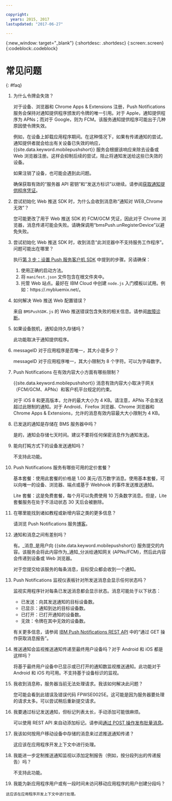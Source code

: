 ```yaml
---

copyright:
  years: 2015, 2017
lastupdated: "2017-06-27"

---
```

{:new_window: target="_blank"}
{:shortdesc: .shortdesc}
{:screen:.screen}
{:codeblock:.codeblock}


# 常见问题 
{: #faq}


1. 为什么令牌会失效？
	
	对于设备、浏览器和 Chrome Apps & Extensions 注册，Push Notifications 服务会保持对通知提供程序颁发的令牌的唯一引用。对于 Apple，通知提供程序为 APNs；而对于 Google，则为 FCM。该服务通知提供程序可能出于几种原因使令牌失效。 

	例如，在设备上卸载应用程序期间。在这种情况下，如果有传递通知的尝试，通知提供者就会给出有关设备已失效的响应，{{site.data.keyword.mobilepushshort}} 服务会根据该响应来除去设备或 Web 浏览器注册。这样会抑制后续的尝试，阻止将通知发送给这些已失效的设备。 

	如果注销了设备，也可能会遇到此问题。

	确保获取有效的“服务器 API 密钥”和“发送方标识”以继续。请参阅[获取通知提供程序凭证](push_step_1.html)。


2. 尝试初始化 Web 推送 SDK 时，为什么会收到消息称“通知对 WEB_Chrome 无效”？

	您可能更改了用于 Web 推送 SDK 的 FCM/GCM 凭证，因此对于 Chrome 浏览器，消息传递可能会失败。请确保调用“bmsPush.unRegisterDevice”以避免失败。

3. 尝试初始化 Web 推送 SDK 时，收到消息“此浏览器中不支持服务工作程序”。问题可能出在哪里？ 

	执行[第 3 步：设置 Push 服务客户机 SDK](push_step_3.html) 中提到的步骤。另请确保：
 
	1. 使用正确的启动方法。 
	1. 将 `manifest.json` 文件包含在根文件夹中。
	1. 托管 Web 站点。最好在 IBM Cloud 中创建 `node.js` 入门模板以试用。例如：https://<mysamplewebsite>.mybluemix.net/。	

4. 如何解决 Web 推送 Web 配置错误？

	来自 `BMSPushSDK.js` 的 Web 推送错误包含失败的相关信息。请参阅[故障诊断](push_troubleshooting.html)。	

5. 如果设备脱机，通知会持久存储吗？

	此功能取决于通知提供程序。	

6. messageID 对于应用程序是否唯一，其大小是多少？

	messageID 对于应用程序唯一，其大小限制为 8 个字符。可以为字母数字。

7. Push Notifications 在有效内容大小方面有哪些限制？

	{{site.data.keyword.mobilepushshort}} 消息有效内容大小取决于网关（FCM/GCM、APNs）和客户机平台规定的约束。 

	对于 iOS 8 和更高版本，允许的最大大小为 4 KB。请注意，APNs 不会发送超过此限制的通知。对于 Android、Firefox 浏览器、Chrome 浏览器和 Chrome Apps & Extensions，允许的消息有效内容最大大小限制为 4 KB。	

8. 已发送的通知是存储在 BMS 服务器中吗？

	是的，通知会存储七天时间。建议不要将任何保密消息作为通知发送。

9. 能向打盹方式下的设备发送通知吗？

	不支持此功能。	

10. Push Notifications 服务有哪些可用的定价套餐？

	基本套餐：使用此套餐的价格是 1.00 美元/百万数字消息。使用基本套餐，可以向唯一的设备、浏览器、端点或基于 Webhook 的事件发送推送通知。 

	Lite 套餐：这是免费套餐，每个月可以免费使用 10 万条数字消息。但是，Lite 套餐服务在处于不活动状态 30 天后会被删除。	

11. 在哪里能找到诸如教程或新增内容之类的更多信息？

	请浏览 Push Notifications 服务[博客](http://push-notification-service.mybluemix.net/)。	

12. 通知和消息之间有差别吗？

	有。_消息_是用户向 {{site.data.keyword.mobilepushshort}} 服务提交的内容。该服务会将此内容作为_通知_分派给通知网关 (APNs/FCM)，然后此内容会传递到设备或 Web 浏览器。

	对于您提交给该服务的每条消息，目标受众都会收到一个通知。	

13. Push Notifications 监视仪表板针对所发送消息会显示任何状态吗？

	监视实用程序针对每条已发送消息都会显示状态。消息可能处于以下状态：
	
	- 已发送：向其发送通知的目标设备数。
	- 已显示：通知到达的目标设备数。
	- 已打开：已打开通知的设备数。
	- 无效：令牌在其中无效的设备数。

	有关更多信息，请参阅 [IBM Push Notifications REST API](https://mobile.ng.bluemix.net/imfpush/) 中的“通过 GET 操作获取消息报告”。	

14. 推送通知会监视推送通知传递至最终用户设备吗？对于 Android 和 iOS 都是这样吗？

	将基于最终用户设备中已显示或已打开的通知数监视推送通知。此功能对于 Android 和 iOS 均可用。不支持基于设备标识的监视。 

15. 我收到消息称，服务器当前无法处理请求。我该如何解决此问题？

	您可能会看到此错误及错误代码 FPWSE0025E。这可能是因为服务器要处理的请求太多。可以尝试稍后重新提交请求。	

16. 我要通过标记发送通知，但标记列表太长，手动添加可能很麻烦。 
	
	可以使用 REST API 来自动添加标记。请参阅[通过 POST 操作发布批量消息](https://mobile.ng.bluemix.net/imfpush/)。

17. 我该如何按用户移动设备中存储的消息来过滤推送通知传递？

	这应该在应用程序开发上下文中进行处理。

18. 我能进一步定制推送通知监视以添加定制报告（例如，按分段列出的传递报告）吗？

	不支持此功能。

19.  我能为新应用程序用户或有一段时间未访问移动应用程序的用户创建分段吗？

	这应该在应用程序开发上下文中进行处理。


	


	
	




	



